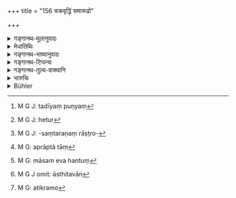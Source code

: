 +++
title = "156 चक्रवृद्धिं समारूढो"

+++

<details><summary>गङ्गानथ-मूलानुवादः</summary>

When a man has entered into a ‘wheel-contract’ wtth reference to a particular place or time,—if he fails in regard to the place or time, he shall not suffer its reward.—(156)
</details>

<details><summary>मेधातिथिः</summary>

"वाराणसीं यास्यामि त्वदीया युग्या[^३६९] मे भाण्डं च नेतुर्[^३७०] एषा च ते वृद्धिः" इति । तत्र यदि कान्तारनदीसंतरणराष्ट्रोपप्लवादिना[^३७१] तं देशं न गतस् ततो ऽर्वाग् देशात् कियता लाभेन प्रवृत्त्या व्यावृत्तस् तदा यथानिरूपिता वृद्दिहिर् न दाप्यते । यतस् तं देशं यावद् वहतां या वृद्धिर् अप्राप्तानां[^३७२] सा कथं स्यात् । दीर्घम् अध्वानं वहतां युग्यानां महान् क्लेशः स्वामिनश् च तावन्तं कालं कृतैव वृद्धिर् युग्योपकारः । शीघ्रं तु प्रतिनिवृत्तानां स्वामिनः पुनर् अन्यत्रोपकारणं संपद्यत एव । एष एवातिक्रमः । 


[^३७२]:
     M G: aprāptā tāṃ


[^३७१]:
     M G J: -saṃtaraṇaṃ rāṣṭro-


[^३७०]:
     M G J: hetur


[^३६९]:
     M G J: tadīyaṃ puṇyaṃ

- एवं कालातिक्रमः- "मासम् मे वहन्तु[^३७३] बलीवर्दा इयती तव वृद्धिः" इति । तत्र यदि पक्षात् प्रत्येति, तत्र **चक्रवृद्धिम्** अधमर्णः **समारूढः** प्रतिपन्नो ऽङ्गीकृतवान् इति यावत् । तस्यां वृद्धौ **देशकालौ व्यवस्थितौ** यत् तया पूर्वोक्तेन प्रकारेण देशविशेषं कालविशेषं वा आस्थितवान्,[^३७४] न निर्विशेषणम् एव कृतवान्, स एवंविधो ऽधमर्णस् तौ देशकालौ अतिक्रमन्[^३७५] **न प्राप्नुयात् तत्फलं** वृद्ध्याख्यं नाप्नुयान् न भजेत न दद्याद् इत्य् अर्थः ॥ ८.१५६ ॥


[^३७५]:
     M G: atikramo


[^३७४]:
     M G J omit: āsthitavān


[^३७३]:
     M G: māsam eva hantuṃ

_किं तत्र नैवास्ति वृद्धिर् अथ वा पञ्चकं शतम् । नेत्य् आह ।_
</details>

<details><summary>गङ्गानथ-भाष्यानुवादः</summary>

‘I am going to Benares,—my purpose being the acquiring of merit as well as trading in vessels; and such and such an amount shall be the interest paid upon the wheeled conveyance you supply’;—this contract having been entered into, if the man does not actually proceed to Benares, being forced back with only a little profit, by difficulties in the form of forests, river-crossings and anarchism,—then he should not be made to pay the entire amount of interest stipulated; for how can the reward that would be due to those who have gone to Benares be due to those who never went to that place? When the oxen go a long distance, it involves much labour on their part; so that it is right that the reward of their owner should he commensurate with that labour; but when they have returned sooner than stipulated, it is open to the owner to make further profit on them by hiring them out afresh.

This is what is meant by ‘failure’ in the text.

Similarly as regards *time* also, the contract being—‘These oxen may work for me for a month, and your interest shall be so much,’—if the man returns the bullocks in a fortnight (the man does not have to pay the full reward).

In both these cases, the debtor has ‘*entered into the wheel-ccntract*’—*i.e*., accepted its terms—and in this contract a special place or time has been stipulated,—if then, on account of reasons described above, he has not kept up to the stipulated place or time, and has thus ‘failed’ in regard to them,—‘*he shall not suffer*’—have to pay—‘*the reward*,’ in the form of the stipulated interest.—(156)
</details>

<details><summary>गङ्गानथ-टिप्पन्यः</summary>

‘*Cakarvṛddhi*’;—‘Interest on wheeled carriage’ (Medhātithi, Govindarāja, Kullūka and Rāghavānanda);—‘compound interest’ (Nārāyaṇa as also ‘others’ in Medhātithi on verse 157).

This verse is quoted in *Vivādaratnākara* (p. 73), which gives a totally different explanation:—‘*Deśakālavyavosthitaḥ cakravṛddhim samārūḍhaḥ*’ means ‘having entered into an agreement regarding *cakravṛddhi*’ to the effect that “at such and such a place and time I shall take döuble this amount,”—if the creditor asks for repayment of his dues with compound interest, before the stipulated time, or at a place other than the stipulated one, then he shall not receive his dues with compound interest;’—in *Kṛtyakalpataru* (80a), which explains ‘*samārūḍha*’ as ‘stipulated, agreed upon,’ and ‘*tatphalam*’ as *the effect of the cakravṛddhi*;—and in *Vīramitrodaya* (Vyavahāra, 104a).
</details>

<details><summary>गङ्गानथ-तुल्य-वाक्यानि</summary>

**(verses 8.156-157)  
**

*Arthaśāstra* (p. 64).—‘For 100 *Paṇas*, the proper interest is ¼
*Paṇa*; 5 *Paṇas* for traders; 10 *Paṇas* for dealers in forests; 20
*Paṇas* for dealers on the seas.’

*Yājñavalkya* (2-38).—‘Dealers in forests should pay 10 per cent., and
dealers on the seas, 20 per cent.; or men may pay to all castes whatever interest may have been agreed upon by themselves.’
</details>

<details><summary>भारुचिः</summary>

उत्तमर्णो ऽधर्मर्णाद् देशकालातिक्रमेण स्वदोषाद् एव । इदानीं कारिता विऋद्धिविषयो ऽयम् अपर उच्यते ॥ ८.१५५ ॥
</details>

<details><summary>Bühler</summary>

156	He who has made a contract to carry goods by a wheeled carriage for money and has agreed to a certain place or time, shall not reap that reward, if he does not keep to the place and the time (stipulated).
</details>

